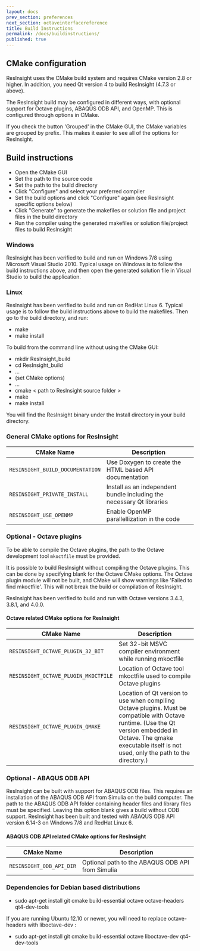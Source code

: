 ```yaml
---
layout: docs
prev_section: preferences
next_section: octaveinterfacereference
title: Build Instructions
permalink: /docs/buildinstructions/
published: true
---
```



## CMake configuration

ResInsight uses the CMake build system and requires CMake version 2.8 or higher. In addition, you need Qt version 4 to build ResInsight (4.7.3 or above).

The ResInsight build may be configured in different ways, with optional support for Octave plugins, ABAQUS ODB API, and OpenMP. This is configured through options in CMake.

If you check the button 'Grouped' in the CMake GUI, the CMake variables are grouped by prefix. This makes it easier to see all of the options for ResInsight.

## Build instructions
- Open the CMake GUI
- Set the path to the source code
- Set the path to the build directory
- Click "Configure" and select your preferred compiler
- Set the build options and click "Configure" again (see ResInsight specific options below)
- Click "Generate" to generate the makefiles or solution file and project files in the build directory
- Run the compiler using the generated makefiles or solution file/project files to build ResInsight

### Windows
ResInsight has been verified to build and run on Windows 7/8 using Microsoft Visual Studio 2010. Typical usage on Windows is to follow the build instructions above, and then open the generated solution file in Visual Studio to build the application.

### Linux

ResInsight has been verified to build and run on RedHat Linux 6. Typical usage is to follow the build instructions above to build the makefiles. Then go to the build directory, and run:

- make
- make install

To build from the command line without using the CMake GUI:

- mkdir ResInsight_build
- cd ResInsight_build
- ...
- (set CMake options)
- ...
- cmake < path to ResInsight source folder >
- make
- make install

You will find the ResInsight binary under the Install directory in your build directory.

### General CMake options for ResInsight

| CMake Name   | Description |
|--------------|---------|
| `RESINSIGHT_BUILD_DOCUMENTATION`      | Use Doxygen to create the HTML based API documentation |
| `RESINSIGHT_PRIVATE_INSTALL`          | Install as an independent bundle including the necessary Qt libraries |
| `RESINSIGHT_USE_OPENMP`               | Enable OpenMP parallellization in the code |

### Optional - Octave plugins 
To be able to compile the Octave plugins, the path to the Octave development tool `mkoctfile` must be provided.

It is possible to build ResInsight without compiling the Octave plugins. This can be done by specifying blank for the Octave CMake options. The Octave plugin module will not be built, and CMake will show warnings like 'Failed to find mkoctfile'. This will not break the build or compilation of ResInsight.

ResInsight has been verified to build and run with Octave versions 3.4.3, 3.8.1, and 4.0.0.

#### Octave related CMake options for ResInsight

| CMake Name   | Description |
|--------------|---------|
| `RESINSIGHT_OCTAVE_PLUGIN_32_BIT`     | Set 32-bit MSVC compiler environment while running mkoctfile |
| `RESINSIGHT_OCTAVE_PLUGIN_MKOCTFILE`  | Location of Octave tool mkoctfile used to compile Octave plugins |
| `RESINSIGHT_OCTAVE_PLUGIN_QMAKE`      | Location of Qt version to use when compiling Octave plugins. Must be compatible with Octave runtime. (Use the Qt version embedded in Octave. The qmake executable itself is not used, only the path to the directory.) |

### Optional - ABAQUS ODB API 
ResInsight can be built with support for ABAQUS ODB files. This requires an installation of the ABAQUS ODB API from Simulia on the build computer. The path to the ABAQUS ODB API folder containing header files and library files must be specified. Leaving this option blank gives a build without ODB support. ResInsight has been built and tested with ABAQUS ODB API version 6.14-3 on Windows 7/8 and RedHat Linux 6.

#### ABAQUS ODB API related CMake options for ResInsight

| CMake Name   | Description |
|--------------|---------|
| `RESINSIGHT_ODB_API_DIR`              | Optional path to the ABAQUS ODB API from Simulia |

### Dependencies for Debian based distributions

- sudo apt-get install git cmake build-essential octave octave-headers qt4-dev-tools

If you are running Ubuntu 12.10 or newer, you will need to replace octave-headers with liboctave-dev :

- sudo apt-get install git cmake build-essential octave liboctave-dev qt4-dev-tools
